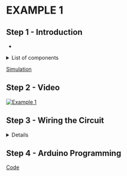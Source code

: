 # EXAMPLE 1

## Step 1 - Introduction

- 

<details>
  <summary>
    List of components
  </summary>
  
  
  1. Arduino
  2. Potentiometer
  3. Breadboard
  4. Jumpers
</details>

[Simulation](https://www.tinkercad.com/things/42ImmdxOSqM-esd-analoginpute1)

## Step 2 - Video

[![Example 1]()]()

## Step 3 - Wiring the Circuit

<details>
  <summary>Details</summary>
  
  <img src="/Images/ESD-GPIO_E7.png" height="500">  <img src="/Images/IMG_20201108_124849.jpg" height="500">
</details>

## Step 4 - Arduino Programming

[Code](https://github.com/muhdman/MCTE4342-ESD/edit/main/Week5-AnalogInput/Example_1/Example_1.ino)
